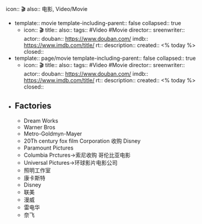 icon:: 🎬
also:: 电影, Video/Movie

  - template:: movie
    template-including-parent:: false
    collapsed:: true
    - icon:: 🎬
      title:: 
      also:: 
      tags:: #Video #Movie
      director:: 
      sreenwriter:: 
      actor:: 
      douban:: https://www.douban.com/
      imdb:: https://www.imdb.com/title/
      rt:: 
      description:: 
      created:: <% today %>
      closed::
  - template:: page/movie
    template-including-parent:: false
    collapsed:: true
    - icon:: 🎬
      title:: 
      also:: 
      tags:: #Video #Movie
      director:: 
      sreenwriter:: 
      actor:: 
      douban:: https://www.douban.com/
      imdb:: https://www.imdb.com/title/
      rt:: 
      description:: 
      created:: <% today %>
      closed::
- ## Factories
  - Dream Works
  - Warner Bros
  - Metro-Goldmyn-Mayer
  - 20Th century fox film Corporation 收购  Disney
  - Paramount Pictures
  - Columbia Prctures→索尼收购 哥伦比亚电影
  - Universal Pictures→环球影片电影公司
  - 照明工作室
  - 康卡斯特
  - Disney
  - 联美
  - 漫威
  - 雷电华
  - 奈飞